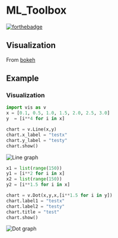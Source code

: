# ML_Toolbox

[![forthebadge](http://forthebadge.com/images/badges/made-with-python.svg)](http://forthebadge.com)

## Visualization
From [bokeh](https://bokeh.pydata.org)

## Example

### Visualization



```python
import vis as v
x = [0.1, 0.5, 1.0, 1.5, 2.0, 2.5, 3.0]
y  = [i**4 for i in x]

chart = v.Line(x,y)
chart.x_label = "testx"
chart.y_label = "testy"
chart.show()
```

![Line graph](https://img.l-do.cn/line.png-github)

```python
x1 = list(range(150))
y1 = [i**2 for i in x]
x2 = list(range(150))
y2 = [i**1.5 for i in x]

chart = v.Dot(x,y,x,[i**1.5 for i in y])
chart.label1 = "testx"
chart.label2 = "testy"
chart.title = "test"
chart.show()
```
![Dot graph](https://img.l-do.cn/dot.png-github)
